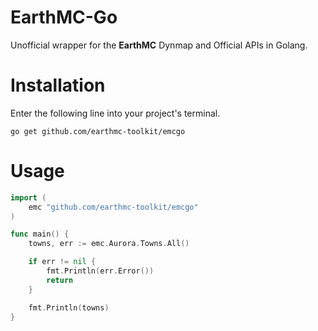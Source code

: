 # EarthMC-Go
Unofficial wrapper for the **EarthMC** Dynmap and Official APIs in Golang.<br>

# Installation
Enter the following line into your project's terminal.

```console
go get github.com/earthmc-toolkit/emcgo
```

# Usage
```go
import (
    emc "github.com/earthmc-toolkit/emcgo"
)

func main() {
    towns, err := emc.Aurora.Towns.All()

    if err != nil {
        fmt.Println(err.Error())
        return
    }

    fmt.Println(towns)
}
```
